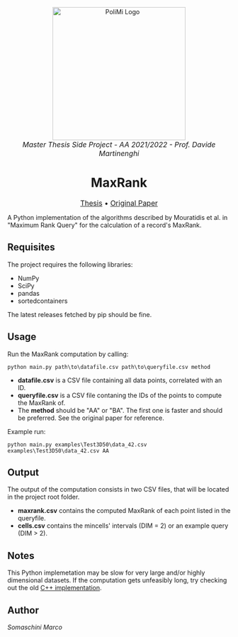 <p align="center">
  <img width="300" src="https://i.imgur.com/OQ1OjG9.png" alt="PoliMi Logo" />
  <br>
  <i><font size="3">
  	Master Thesis Side Project - AA 2021/2022 - Prof. Davide Martinenghi
    </font>
  </i>
</p>
<h1 align="center">
	<strong>
	MaxRank
	</strong>
	<br>
</h1>
<p align="center">
<font size="3">	
		<a href="https://www.politesi.polimi.it/">Thesis</a>		 
		•
		<a href="https://doi.org/10.14778/2824032.2824053">Original Paper</a>   
	</font>
</p>

A Python implementation of the algorithms described by Mouratidis et al. in "Maximum Rank Query" for the calculation of a record's MaxRank.

## Requisites
The project requires the following libraries:
* NumPy
* SciPy
* pandas
* sortedcontainers

The latest releases fetched by pip should be fine.

## Usage
Run the MaxRank computation by calling:
```console
python main.py path\to\datafile.csv path\to\queryfile.csv method
```
* **datafile.csv** is a CSV file containing all data points, correlated with an ID.
* **queryfile.csv** is a CSV file contaning the IDs of the points to compute the MaxRank of.
* The **method** should be "AA" or "BA". The first one is faster and should be preferred. See the original paper for reference. 

Example run:
```console
python main.py examples\Test3D50\data_42.csv examples\Test3D50\data_42.csv AA
```

## Output
The output of the computation consists in two CSV files, that will be located in the project root folder.
* **maxrank.csv** contains the computed MaxRank of each point listed in the queryfile.
* **cells.csv** contains the mincells' intervals (DIM = 2) or an example query (DIM > 2).

## Notes
This Python implemetation may be slow for very large and/or highly dimensional datasets. If the computation gets unfeasibly long, try checking out the old [C++ implementation](https://github.com/MarcoSomaschini/maxrank).

## Author
*Somaschini Marco*